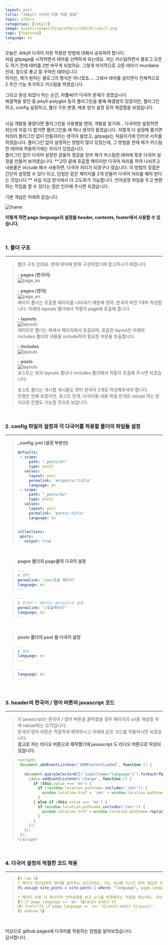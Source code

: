 ```yaml
---
layout: post
title: "Jekyll 다국어 지원 적용 방법"
topic: others
categories: [Jekyll]
image: assets/images/blog/others/250129/jekyll.png
tags: [featured]
language: ko
---
```


오늘은 Jekyll 다국어 지원 적용한 방법에 대해서 공유하려 합니다.  
처음 gitpage를 시작하면서 테마를 선택하게 되는데요. 저는 커스텀하면서 블로그 오픈도 하기 전에 테마를 2번 바꾸게 되었어요.
그렇게 마지막으로 고른 테마가 mundana 인데, 참으로 좋고 잘 꾸며진 테마입니다.  
하지만, 제가 원하는 블로그의 형식은 아니었죠.... 그래서 테마를 살리면서 전체적으로 2 주간 기능 추가하고 커스텀을 하였습니다.

그리고 완성 되었다 하는 순간, 아뿔싸!!!! 다국어 문제가 생겼습니다.   
해결책을 찾던 중 jekyll-polyglot 등의 플러그인을 통해 해결법이 있었지만, 플러그인하고, config 설정하고, 폴더 구조 변경, 배포 방식 설정 등의 복잡함을 보였습니다.

<br>
사실 개발을 몰랐다면 플러그인을 사용했을 텐데, 개발을 알기에... 다국어만 설정하면 되는데 저걸 다 할거면 플러그인을 왜 하나 생각이 들었습니다.
저렇게 다 설정해 줄거면 차라리 플러그인 없이 만들자라는 생각이 들었고, gitpage는 처음이기에 인터넷 서치를 하였습니다. 
플러그인 없이 설정하는 방법이 많이 있었는데, 그 방법을 현재 제가 커스텀한 테마에 적용하기에는 무리가 있었습니다.

<br>
플러그인 없이 다국어 설정한 글들의 영감을 얻어 제가 커스텀한 테마에 맞춘 다국어 설정을 만들어 보자였습니다.
**고민 끝에 호출할 페이지만 다국어 처리를 하여 나눠주고 내용물은 include 해서 사용하면, 다국어 처리가 되겠구나 였습니다.
이 방법의 장점은 간단히 설정할 수 있다 이고, 단점은 같은 페이지를 2개 만들어 다국어 처리를 해야 한다는 것입니다.**
사실 지금 방식에서 더 고도화가 가능합니다. 언어설정 파일을 두고 변환하는 작업을 할 수 있다는 점만 인지해 주시면 되겠습니다.

기본 개념은 아래와 같습니다. 

![frame](/assets/images/blog/others/250129/frame.png)

**이렇게 하면 page.language의 설정을 header, contents, footer에서 사용할 수 있습니다.**   
  
<br>

### 1. 폴더 구조

---
> 폴더 구조 인데요. 현재 테마에 맞춰 구성하였기에 참고하시기 바랍니다.  
>  
>**- pages (한국어)**  
> ![page_ko](/assets/images/blog/others/250129/pages_ko.png)
>
>**- pages (영어)**  
> ![page_en](/assets/images/blog/others/250129/pages.png)  
> 페이지 폴더는 호출할 페이지를 나타내기 때문에 영어, 한국어 버전 1개씩 작성합니다. 아래의 layouts 폴더에서 적절히 page에 호출해 줍니다.
>
>**- layouts**  
> ![layouts](/assets/images/blog/others/250129/layouts.png)  
> 레이아웃 폴더는 위에서 페이지에서 호출되며, 호출한 layout은 아래의 includes 폴더의 내용을 include하여 필요한 부분을 호출합니다.
> 
>**- includes**  
> ![layouts](/assets/images/blog/others/250129/includes.png)
> 
>**- posts**  
> ![layouts](/assets/images/blog/others/250129/posts.png)  
> 포스트는 위의 layouts 폴더나 includes 폴더에서 적절히 호출해 주시면 되겠습니다.  
>
> 포스트 폴더는 게시할 게시물도 영어 한국어 2개로 작성해주셔야 합니다.  
> 진행은 안해 보았지만, 포스트 한개, 다국어용 내용 파일 한개로 reload 하는 방식으로 진행도 가능할 것으로 보입니다.  

<br>

### 2. config 파일의 설정과 각 다국어를 적용할 폴더의 파일들 설정

---

>**_config.yml (설정 부분만)**

>```yml
>defaults:
>  - scope:
>      path: "_posts/en"
>      type: posts
>    values:
>      layout: post
>      permalink: 'en/posts/:title'
>      language: en
>  - scope:
>      path: "_posts/ko"
>      type: posts
>    values:
>      layout: post
>      permalink: 'posts/:title'
>      language: ko
>  
>  
>collections:
>  posts:
>    output: true
>```

<br>

>**pages 폴더의 page들의 다국어 설정**

>```yaml
>---
># 영어
>permalink: "/en/호출 페이지"
>language: en
>---
>```
  
>```yaml
>---
># 한국어 * 페이지는 default로 설정
>permalink: "/호출페이지"
>language: ko
>---
>```

<br>

>**posts 폴더의 post 들 다국어 설정**

>```yaml
>---
># 영어
>language: en
>---
>```
  
>```yaml
>---
>language: ko
>---
>```

<br>

### 3. header의 한국어 / 영어 버튼의 javascript 코드

---

> 이 javascript는 한국어 / 영어 버튼을 클릭했을 경우 페이지의 url을 재설정 하여 reload하는 로직입니다.  
> 한국어 영어 버튼은 적절하게 제작하시고 아래와 같은 코드를 적용하시면 되겠습니다.  
> **참고로 저는 라디오 버튼으로 제작했기에 javascript 도 라디오 버튼으로 작성되었습니다.**

>```javascript
><script>
>  document.addEventListener('DOMContentLoaded', function () {
>  
>    document.querySelectorAll('input[name="language"]').forEach(function (radio) {
>      radio.addEventListener('change', function () {
>        if (this.value === 'en') {
>          if (!window.location.pathname.includes('/en/')) {
>            window.location.href = '/en' + window.location.pathname;
>          }
>        } else if (this.value === 'ko') {
>          if (window.location.pathname.includes('/en/')) {
>            window.location.href = window.location.pathname.replace('/en', '');
>          }
>        }
>      });
>    });
>  });
></script>
>```

<br>

### 4. 다국어 설정의 적절한 코드 적용

---
>```yml
>{% raw %}
> * 페이지 언어설정의 필터를 걸어주는 코드인데요. 저는 게시물 리스트 등의 필요한 곳에 중간중간에 넣어 사용하였습니다.  
> {% assign site_posts = site.posts | where: "language", page.language %}  
>  
> * 페이지 이동 시 페이지의 언어설정을 보고 url을 변경해주는 역할을 하는데요. 저는 보통 <a>의 href에서 많이 사용했습니다.  
> {% if page.language == 'en' %}/en{% endif %}  
> 예) href="{% if page.language == 'en' %}/en{% endif %}/posts" 
>{% endraw %}
>```

<br>

이상으로 github pages에 다국어를 적용하는 방법을 알아보았습니다.  
감사합니다.